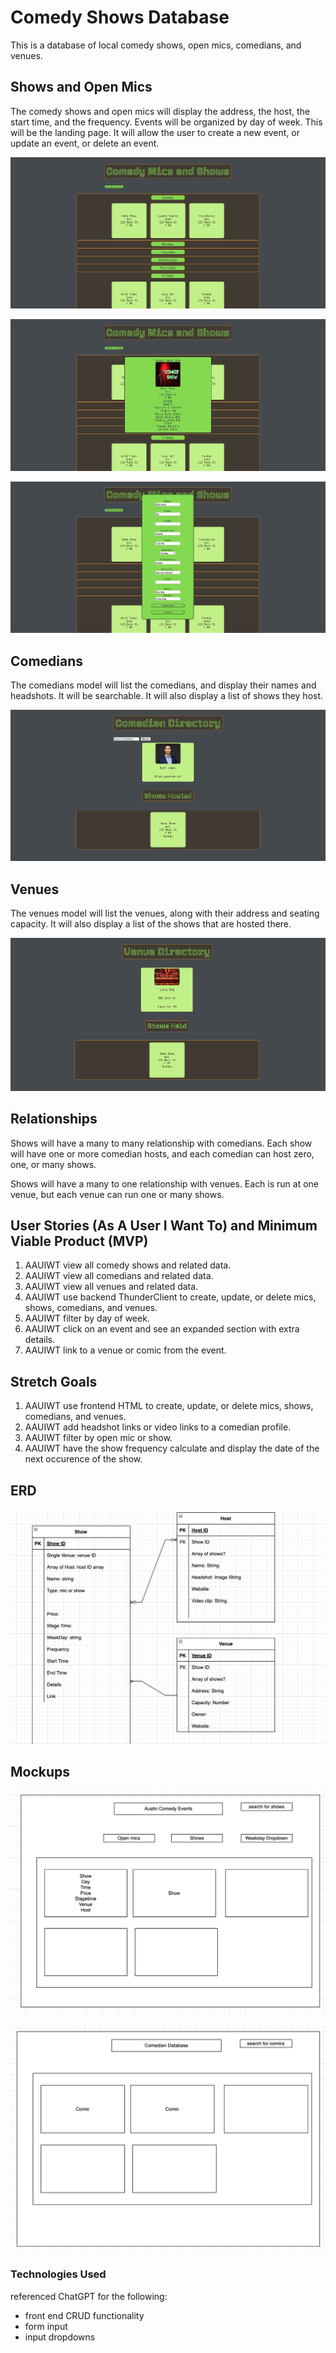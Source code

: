 # Comedy Shows Database

This is a database of local comedy shows, open mics, comedians, and venues. 

## Shows and Open Mics

The comedy shows and open mics will display the address, the host, the start time, and the frequency. Events will be organized by day of week. This will be the landing page. It will allow the user to create a new event, or update an event, or delete an event.

![landing page displaying event info](assets/mockup-landing-page.png)

![expanded view of an event](assets/mockup-expanded-view.png)

![Form to create new event](assets/mockup-new-event.png)

## Comedians

The comedians model will list the comedians, and display their names and headshots. It will be searchable. It will also display a list of shows they host.

![Vomic directory](assets/mockup-comic.png)

## Venues

The venues model will list the venues, along with their address and seating capacity. It will also display a list of the shows that are hosted there.

![Venue directory](assets/mockup-venue.png)

## Relationships

Shows will have a many to many relationship with comedians. Each show will have one or more comedian hosts, and each comedian can host zero, one, or many shows.

Shows will have a many to one relationship with venues. Each is run at one venue, but each venue can run one or many shows.

## User Stories (As A User I Want To) and Minimum Viable Product (MVP)

1. AAUIWT view all comedy shows and related data.
4. AAUIWT view all comedians and related data.
5. AAUIWT view all venues and related data.
6. AAUIWT use backend ThunderClient to create, update, or delete mics, shows, comedians, and venues.
2. AAUIWT filter by day of week.
8. AAUIWT click on an event and see an expanded section with extra details.
9. AAUIWT link to a venue or comic from the event.

## Stretch Goals

1. AAUIWT use frontend HTML to create, update, or delete mics, shows, comedians, and venues.
7. AAUIWT add headshot links or video links to a comedian profile.
3. AAUIWT filter by open mic or show.
1. AAUIWT have the show frequency calculate and display the date of the next occurence of the show. 

## ERD 

![three relationship databases for comedians, shows, venues](assets/ERD.png)

## Mockups 

![event homepage mockup](assets/event-mockup.png)

![comedian database mockup](assets/comedian-mockup.png)

### Technologies Used
referenced ChatGPT for the following:
* front end CRUD functionality
* form input 
* input dropdowns
